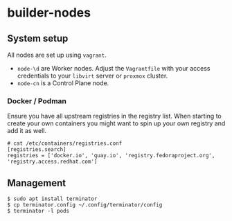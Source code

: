 # builder-nodes

## System setup

All nodes are set up using `vagrant`.
* `node-\d` are Worker nodes. Adjust the `Vagrantfile` with your access credentials to your `libvirt` server  or `proxmox` cluster.
* `node-cn` is a Control Plane node.


### Docker / Podman
Ensure you have all upstream registries in the registry list. When starting to create your own containers you might want to spin up your own registry and add it as well.

```
# cat /etc/containers/registries.conf
[registries.search]
registries = ['docker.io', 'quay.io', 'registry.fedoraproject.org', 'registry.access.redhat.com']
```


## Management
```
$ sudo apt install terminator
$ cp terminator.config ~/.config/terminator/config
$ terminator -l pods
```

